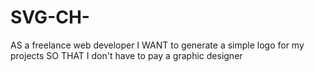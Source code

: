 # SVG-CH-
AS a freelance web developer
I WANT to generate a simple logo for my projects
SO THAT I don't have to pay a graphic designer

